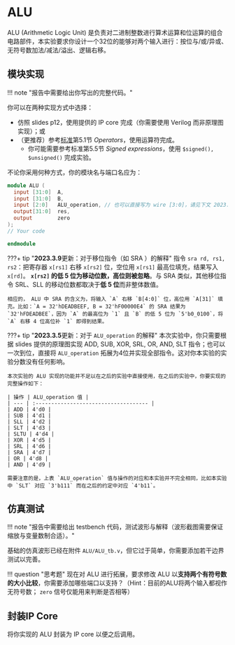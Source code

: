 # ALU

ALU (Arithmetic Logic Unit) 是负责对二进制整数进行算术运算和位运算的组合电路部件，本实验要求你设计一个32位的能够对两个输入进行：按位与/或/异或、无符号数加法/减法/溢出、逻辑右移。

## 模块实现

!!! note "报告中需要给出你写出的完整代码。"

你可以在两种实现方式中选择：

* 仿照 slides p12，使用提供的 IP core 完成（你需要使用 Verilog 而非原理图实现）；或
* （更推荐）参考[标准](https://ieeexplore.ieee.org/document/1620780)第5.1节 *Operators*，使用运算符完成。
    * 你可能需要参考标准第5.5节 *Signed expressions*，使用 `$signed(), $unsigned()` 完成实验。

不论你采用何种方式，你的模块名与端口名应为：

```verilog linenums="1" title="ALU.v"
module ALU (
  input [31:0]  A,
  input [31:0]  B,
  input [2:0]   ALU_operation, // 也可以直接写为 wire [3:0]，请见下文 2023.3.5 更新
  output[31:0]  res,
  output        zero
);
// Your code

endmodule
```

???+ tip "**2023.3.9**更新：对于移位指令（如 SRA ）的解释"
    指令 `sra rd, rs1, rs2`：把寄存器 `x[rs1]` 右移 `x[rs2]` 位，空位用 `x[rs1]` 最高位填充，结果写入 `x[rd]`。 **`x[rs2]` 的低 5 位为移动位数，高位则被忽略**。与 SRA 类似，其他移位指令 SRL、SLL 的移动位数都取决于**低 5 位**而非整体数值。

    相应的， ALU 中 SRA 的含义为，将输入 `A` 右移 `B[4:0]` 位，高位用 `A[31]` 填充。比如：`A = 32'hDEADBEEF, B = 32'hF00000E4` 的 SRA 结果为 `32'hFDEADBEE`，因为 `A` 的最高位为 `1` 且 `B` 的低 5 位为 `5'b0_0100`，将 `A` 右移 4 位高位补 `1` 即得到结果。

???+ tip "**2023.3.5**更新：对于 `ALU_operation` 的解释"
    本次实验中，你只需要根据 slides 提供的原理图实现 ADD, SUB, XOR, SRL, OR, AND, SLT 指令；也可以一次到位，直接将 `ALU_operation` 拓展为4位并实现全部指令。这对你本实验的实验分数没有任何影响。

    本次实验的 ALU 实现的功能并不足以在之后的实验中直接使用，在之后的实验中，你要实现的完整操作如下：

    | 操作 | ALU_operation 值 |
    | --- | :------------------------------------ |
    | ADD | 4'd0 |
    | SUB | 4'd1 |
    | SLL | 4'd2 |
    | SLT | 4'd3 |
    | SLTU | 4'd4 |
    | XOR | 4'd5 |
    | SRL | 4'd6 |
    | SRA | 4'd7 |
    | OR | 4'd8 |
    | AND | 4'd9 |
    
    需要注意的是，上表 `ALU_operation` 值与操作的对应和本实验并不完全相同，比如本实验中 `SLT` 对应 `3'b111` 而在之后的约定中对应 `4'b11`。
    


## 仿真测试

!!! note "报告中需要给出 testbench 代码，测试波形与解释（波形截图需要保证缩放与变量数制合适）。"

基础的仿真波形已经在附件 `ALU/ALU_tb.v`，但它过于简单，你需要添加若干边界测试以完善。


!!! question "思考题"
    现在对 ALU 进行拓展，要求修改 ALU 以**支持两个有符号数的大小比较**，你需要添加哪些端口以支持？（Hint：目前的ALU将两个输入都视作无符号数； `zero` 信号仅能用来判断是否相等）

## 封装IP Core

将你实现的 ALU 封装为 IP core 以便之后调用。
